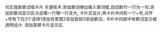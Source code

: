 
勿忘我新歌试唱卡片
关键技术:添加歌词弹出输入歌词框,自动断行一行为一句,添加到歌词显示区点击哪一行哪一行变大,
卡片式设计,再卡片中间有一个+号,点开 +号有下拉3个选择1添加背景图2添加音频3添加歌词..
卡片中间居中有歌词显示框透明设计.
添加录屏卡片显示区.